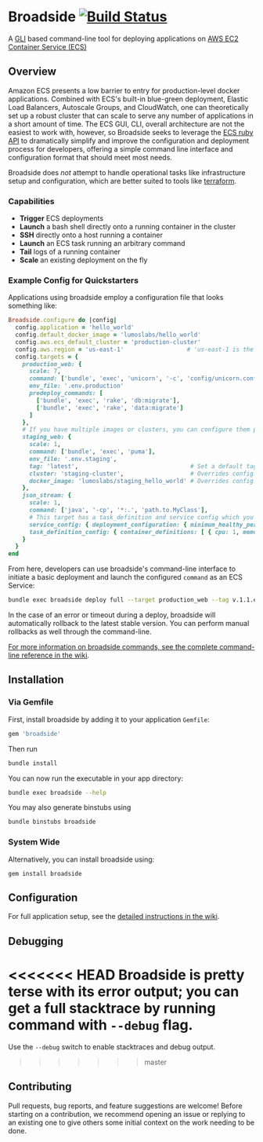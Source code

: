 # Broadside [![Build Status](https://travis-ci.org/lumoslabs/broadside.svg?branch=master)](https://travis-ci.org/lumoslabs/broadside)

A [GLI](https://github.com/davetron5000/gli) based command-line tool for deploying applications on [AWS EC2 Container Service (ECS)](https://aws.amazon.com/ecs/)

## Overview
Amazon ECS presents a low barrier to entry for production-level docker applications. Combined with ECS's built-in blue-green deployment, Elastic Load Balancers, Autoscale Groups, and CloudWatch, one can theoretically set up a robust cluster that can scale to serve any number of applications in a short amount of time. The ECS GUI, CLI, overall architecture are not the easiest to work with, however, so Broadside seeks to leverage the [ECS ruby API](http://docs.aws.amazon.com/sdkforruby/api/Aws/ECS.html) to dramatically simplify and improve the configuration and deployment process for developers, offering a simple command line interface and configuration format that should meet most needs.

Broadside does _not_ attempt to handle operational tasks like infrastructure setup and configuration, which are better suited to tools like [terraform](https://www.terraform.io/).

### Capabilities

- **Trigger** ECS deployments
- **Launch** a bash shell directly onto a running container in the cluster
- **SSH** directly onto a host running a container
- **Launch** an ECS task running an arbitrary command
- **Tail** logs of a running container
- **Scale** an existing deployment on the fly

### Example Config for Quickstarters
Applications using broadside employ a configuration file that looks something like:

```ruby
Broadside.configure do |config|
  config.application = 'hello_world'
  config.default_docker_image = 'lumoslabs/hello_world'
  config.aws.ecs_default_cluster = 'production-cluster'
  config.aws.region = 'us-east-1'                  # 'us-east-1 is the default
  config.targets = {
    production_web: {
      scale: 7,
      command: ['bundle', 'exec', 'unicorn', '-c', 'config/unicorn.conf.rb'],
      env_file: '.env.production'
      predeploy_commands: [
        ['bundle', 'exec', 'rake', 'db:migrate'],
        ['bundle', 'exec', 'rake', 'data:migrate']
      ]
    },
    # If you have multiple images or clusters, you can configure them per target
    staging_web: {
      scale: 1,
      command: ['bundle', 'exec', 'puma'],
      env_file: '.env.staging',
      tag: 'latest',                                # Set a default tag for this target
      cluster: 'staging-cluster',                   # Overrides config.ecs.cluster
      docker_image: 'lumoslabs/staging_hello_world' # Overrides config.docker_image
    },
    json_stream: {
      scale: 1,
      command: ['java', '-cp', '*:.', 'path.to.MyClass'],
      # This target has a task_definition and service config which you use to bootstrap a new AWS Service
      service_config: { deployment_configuration: { minimum_healthy_percent: 0.5 } },
      task_definition_config: { container_definitions: [ { cpu: 1, memory: 2000, } ] }
    }
  }
end
```

From here, developers can use broadside's command-line interface to initiate a basic deployment and launch the
configured `command` as an ECS Service:

```bash
bundle exec broadside deploy full --target production_web --tag v.1.1.example.tag
```

In the case of an error or timeout during a deploy, broadside will automatically rollback to the latest stable version. You can perform manual rollbacks as well through the command-line.

[For more information on broadside commands, see the complete command-line reference in the wiki](https://github.com/lumoslabs/broadside/wiki/CLI-reference).


## Installation
### Via Gemfile
First, install broadside by adding it to your application `Gemfile`:
```ruby
gem 'broadside'
```

Then run
```bash
bundle install
```

You can now run the executable in your app directory:
```bash
bundle exec broadside --help
```

You may also generate binstubs using
```bash
bundle binstubs broadside
```

### System Wide
Alternatively, you can install broadside using:
```
gem install broadside
```

## Configuration
For full application setup, see the [detailed instructions in the wiki](https://github.com/lumoslabs/broadside/wiki).

## Debugging
<<<<<<< HEAD
Broadside is pretty terse with its error output; you can get a full stacktrace by running command with `--debug` flag.
=======
Use the `--debug` switch to enable stacktraces and debug output.
>>>>>>> master

## Contributing
Pull requests, bug reports, and feature suggestions are welcome! Before starting on a contribution, we recommend opening an issue or replying to an existing one to give others some initial context on the work needing to be done.
